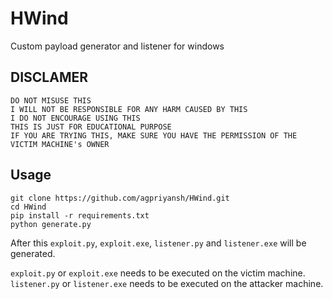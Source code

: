 # HWind
Custom payload generator and listener for windows

## DISCLAMER 
```
DO NOT MISUSE THIS
I WILL NOT BE RESPONSIBLE FOR ANY HARM CAUSED BY THIS
I DO NOT ENCOURAGE USING THIS
THIS IS JUST FOR EDUCATIONAL PURPOSE
IF YOU ARE TRYING THIS, MAKE SURE YOU HAVE THE PERMISSION OF THE VICTIM MACHINE's OWNER
```

## Usage
```
git clone https://github.com/agpriyansh/HWind.git
cd HWind
pip install -r requirements.txt
python generate.py
```
After this `exploit.py`, `exploit.exe`, `listener.py` and `listener.exe` will be generated. 

`exploit.py` or `exploit.exe` needs to be executed on the victim machine.  
`listener.py` or `listener.exe` needs to be executed on the attacker machine.
